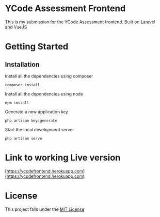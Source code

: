 # YCode Assessment Frontend

This is my submission for the YCode Assessment frontend. Built on Laravel and VueJS

# Getting Started

## Installation

Install all the dependencies using composer
``` 
composer install
```

Install all the dependencies using node 
```
npm install
```

Generate a new application key
```
php artisan key:generate
```

Start the local development server
```
php artisan serve
```

# Link to working Live version

[https://ycodefrontend.herokuapp.com](https://ycodefrontend.herokuapp.com)

# License

This project falls under the [MIT License](https://opensource.org/licenses/MIT)

